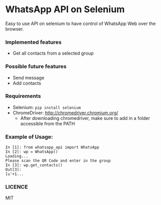 # WhatsApp API on Selenium
Easy to use API on selenium to have control of WhatsApp Web over the browser. 

### Implemented features
- Get all contacts from a selected group

### Possible future features
- Send message
- Add contacts

### Requirements
- Selenium: `pip install selenium`
- ChromeDriver: http://chromedriver.chromium.org/
    - After downloading chromedriver, make sure to add in a folder accessible from the PATH

### Example of Usage:

```
In [1]: from whatsapp_api import WhatsApp
In [2]: wp = WhatsApp()
Loading...
Please scan the QR Code and enter in the group
In [3]: wp.get_contacts()
Out[3]:
[u'+1...
```

### LICENCE
MIT
